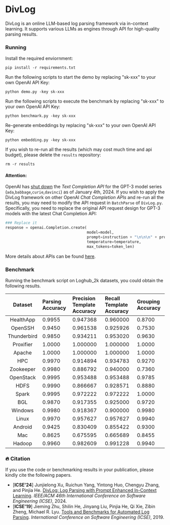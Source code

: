 # DivLog

DivLog is an online LLM-based log parsing framework via in-context learning. It supports various LLMs as engines through API for high-quality parsing results.

### Running

Install the required enviornment:
```
pip install -r requirements.txt
```

Run the following scripts to start the demo by replacing "sk-xxx" to your own OpenAI API Key:

```
python demo.py -key sk-xxx
```

Run the following scripts to execute the benchmark by replacing "sk-xxx" to your own OpenAI API Key:

```
python benchmark.py -key sk-xxx
```

Re-generate embeddings by replacing "sk-xxx" to your own OpenAI API Key:

```
python embedding.py -key sk-xxx
```

If you wish to re-run all the results (which may cost much time and api budget), please delete the `results` repository:

```
rm -r results
```

#### Attention:

OpenAI has [shut down](https://platform.openai.com/docs/deprecations/2023-07-06-gpt-and-embeddings) the *Text Completion API* for the GPT-3 model series (`ada`,`babbage`,`curie`,`davinci`) as of January 4th, 2024. If you wish to apply the DivLog framework on other OpenAI *Chat Completion APIs* and re-run all the results, you may need to modify the API request in `BatchParse` of `DivLog.py`. Specifically, you need to replace the original API request design for GPT-3 models with the latest Chat Completion API:

```python
### Replace it
response = openai.Completion.create(
                                    model=model, 
                                    prompt=instruction + "\n\n\n" + prompt + "<prompt>:" + line.strip() + "\n<extraction>: ", 
                                    temperature=temperature,
                                    max_tokens=token_len)
```

More details about APIs can be found [here](https://platform.openai.com/docs/api-reference/chat).


### Benchmark

Running the benchmark script on Loghub_2k datasets, you could obtain the following results.

|      Dataset | Parsing Accuracy | Precision Template Accuracy | Recall Template Accuracy | Grouping Accuracy |
|:------------:|:-----------------|:----------------------------|:-------------------------|:------------------|
|     HealthApp| 0.9955           | 0.947368                    | 0.960000                 | 0.8700            |
|       OpenSSH| 0.9450           | 0.961538                    | 0.925926                 | 0.7530            |
|   Thunderbird| 0.9850           | 0.934211                    | 0.953020                 | 0.9630            |
|     Proxifier| 1.0000           | 1.000000                    | 1.000000                 | 1.0000            |
|        Apache| 1.0000           | 1.000000                    | 1.000000                 | 1.0000            |
|           HPC| 0.9970           | 0.914894                    | 0.934783                 | 0.9270            |
|     Zookeeper| 0.9980           | 0.886792                    | 0.940000                 | 0.7360            |
|     OpenStack| 0.9995           | 0.953488                    | 0.953488                 | 0.9785            |
|          HDFS| 0.9990           | 0.866667                    | 0.928571                 | 0.8880            |
|         Spark| 0.9995           | 0.972222                    | 0.972222                 | 1.0000            |
|          BGL | 0.9870           | 0.917355                    | 0.925000                 | 0.9720            |
|      Windows | 0.9980           | 0.918367                    | 0.900000                 | 0.9980            |
|        Linux | 0.9970           | 0.957627                    | 0.957627                 | 0.9940            |
|      Android | 0.9425           | 0.830409                    | 0.855422                 | 0.9300            |
|          Mac | 0.8625           | 0.675595                    | 0.665689                 | 0.8455            |
|       Hadoop | 0.9960           | 0.982609                    | 0.991228                 | 0.9940            |


### 🔥 Citation

If you use the code or benchmarking results in your publication, please kindly cite the following papers.

+ [**ICSE'24**] Junjielong Xu, Ruichun Yang, Yintong Huo, Chengyu Zhang, and Pinjia He. [DivLog: Log Parsing with Prompt Enhanced In-Context Learning](https://doi.org/10.1145/3597503.3639155). *IEEE/ACM 46th International Conference on Software Engineering (ICSE)*, 2024.
+ [**ICSE'19**] Jieming Zhu, Shilin He, Jinyang Liu, Pinjia He, Qi Xie, Zibin Zheng, Michael R. Lyu. [Tools and Benchmarks for Automated Log Parsing](https://arxiv.org/pdf/1811.03509.pdf). *International Conference on Software Engineering (ICSE)*, 2019.
